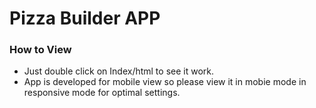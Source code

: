 # Pizza Builder APP

### How to View

- Just double click on Index/html to see it work.
- App is developed for mobile view so please view it in mobie mode in responsive mode for optimal settings.
